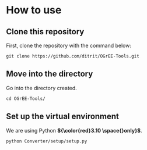 # How to use
## Clone this repository
First, clone the repository with the command below:

```
git clone https://github.com/ditrit/OGrEE-Tools.git
```
## Move into the directory
Go into the directory created.

```
cd OGrEE-Tools/
```

## Set up the virtual environment
We are using Python **${\color{red}3.10 \space{}only}$**.

```
python Converter/setup/setup.py
```
